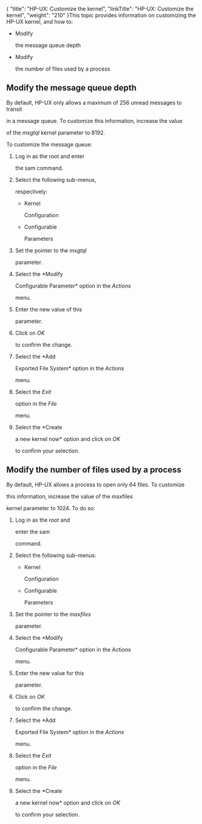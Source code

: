 {
    "title": "HP-UX: Customize the kernel",
    "linkTitle": "HP-UX: Customize the kernel",
    "weight": "210"
}This topic provides information on customizing the HP-UX kernel, and how to:

-   Modify
    the message queue depth
-   Modify
    the number of files used by a process

## <span id="Modify_the_message_queue_depth"></span>Modify the message queue depth

By default, HP-UX only allows a maximum of 256 unread messages to transit
in a message queue. To customize this information, increase the value
of the *msgtql* kernel parameter to 8192.

To customize the message queue:

1.  Log in as the root and enter
    the sam command.
2.  Select the following sub-menus,
    respectively:
    -   Kernel
        Configuration
    -   Configurable
        Parameters
3.  Set the pointer to the *msgtql*
    parameter.
4.  Select the *Modify
    Configurable Parameter* option in the *Actions*
    menu.
5.  Enter the new value of this
    parameter.
6.  Click on *OK*
    to confirm the change.
7.  Select the *Add
    Exported File System* option in the *Actions*
    menu.
8.  Select the *Exit*
    option in the *File*
    menu.
9.  Select the *Create
    a new kernel now* option and click on *OK*
    to confirm your selection.

## <span id="Modify_the_number_of_files_used_by_a_process"></span>Modify the number of files used by a process

By default, HP-UX allows a process to open only 64 files. To customize
this information, increase the value of the maxfiles
kernel parameter to 1024. To do so:

1.  Log in as the *root* and
    enter the sam
    command.
2.  Select the following sub-menus:
    -   Kernel
        Configuration
    -   Configurable
        Parameters
3.  Set the pointer to the *maxfiles*
    parameter.
4.  Select the *Modify
    Configurable Parameter* option in the Actions
    menu.
5.  Enter the new value for this
    parameter.
6.  Click on *OK*
    to confirm the change.
7.  Select the *Add
    Exported File System* option in the *Actions*
    menu.
8.  Select the *Exit*
    option in the *File*
    menu.
9.  Select the *Create
    a new kernel now* option and click on *OK*
    to confirm your selection.
